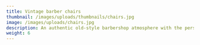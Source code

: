 ```yaml
---
title: Vintage barber chairs
thumbnail: /images/uploads/thumbnails/chairs.jpg
image: /images/uploads/chairs.jpg
description: An authentic old-style barbershop atmosphere with the personal, friendly service you'd expect!
weight: 6
---
```



